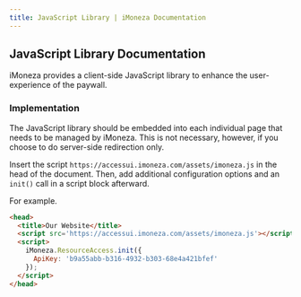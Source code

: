 ```yaml
---
title: JavaScript Library | iMoneza Documentation
---
```

## JavaScript Library Documentation

iMoneza provides a client-side JavaScript library to enhance the user-experience of the paywall.  

### Implementation
The JavaScript library should be embedded into each individual page that needs to be managed by iMoneza.  This is not
necessary, however, if you choose to do server-side redirection only.

Insert the script `https://accessui.imoneza.com/assets/imoneza.js` in the head of the document.  Then, add additional
configuration options and an `init()` call in a script block afterward.

For example.

```html
<head>
  <title>Our Website</title>
  <script src='https://accessui.imoneza.com/assets/imoneza.js'></script>
  <script>
    iMoneza.ResourceAccess.init({
      ApiKey: 'b9a55abb-b316-4932-b303-68e4a421bfef'
    });
  </script>
</head>
```
